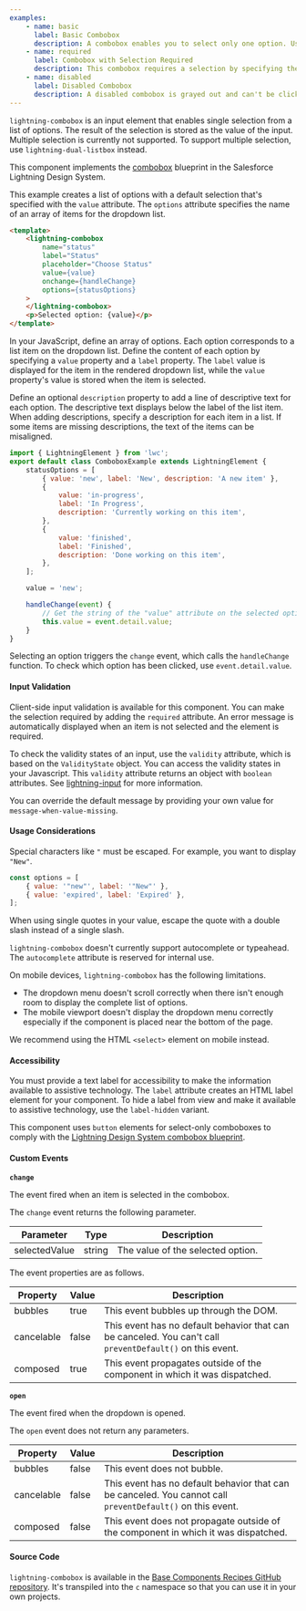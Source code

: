 ```yaml
---
examples:
    - name: basic
      label: Basic Combobox
      description: A combobox enables you to select only one option. Use the onchange event handler to capture what's selected.
    - name: required
      label: Combobox with Selection Required
      description: This combobox requires a selection by specifying the required attribute. If you do not select an option after first interaction, an error is displayed.
    - name: disabled
      label: Disabled Combobox
      description: A disabled combobox is grayed out and can't be clicked.
---
```


`lightning-combobox` is an input element that enables single selection from a
list of options. The result of the selection is stored as the value of the
input. Multiple selection is currently not supported. To support multiple selection, use `lightning-dual-listbox` instead.

This component implements the
[combobox](https://www.lightningdesignsystem.com/components/combobox/) blueprint in the Salesforce Lightning Design System.

This example creates a list of options with a default selection that's specified with the `value` attribute.
The `options` attribute specifies the name of an array of items for the dropdown list.

```html
<template>
    <lightning-combobox
        name="status"
        label="Status"
        placeholder="Choose Status"
        value={value}
        onchange={handleChange}
        options={statusOptions}
    >
    </lightning-combobox>
    <p>Selected option: {value}</p>
</template>
```

In your JavaScript, define an array of options. Each option corresponds to a list item on the
dropdown list. Define the content of each option by specifying a `value` property and
a `label` property. The `label` value is displayed for the item in the rendered dropdown list, while
the `value` property's value is stored when the item is selected.

Define an optional `description` property to add a line of descriptive text for each option. The
descriptive text displays below the label of the list item.
When adding descriptions, specify a description for each item in a list.
If some items are missing descriptions, the text of the items can be misaligned.

```javascript
import { LightningElement } from 'lwc';
export default class ComboboxExample extends LightningElement {
    statusOptions = [
        { value: 'new', label: 'New', description: 'A new item' },
        {
            value: 'in-progress',
            label: 'In Progress',
            description: 'Currently working on this item',
        },
        {
            value: 'finished',
            label: 'Finished',
            description: 'Done working on this item',
        },
    ];

    value = 'new';

    handleChange(event) {
        // Get the string of the "value" attribute on the selected option
        this.value = event.detail.value;
    }
}
```

Selecting an option triggers the `change` event, which calls the
`handleChange` function. To check which option has been clicked,
use `event.detail.value`.

#### Input Validation

Client-side input validation is available for this component. You can make
the selection required by adding the `required` attribute. An error message is
automatically displayed when an item is not selected and the element is required.

To check the validity states of an input, use the `validity` attribute, which
is based on the `ValidityState` object. You can access the validity states in
your Javascript. This `validity` attribute returns an object with
`boolean` attributes. See [lightning-input](/docs/component-library/bundle/lightning-input/documentation) for more information.

You can override the default message by providing your own value for
`message-when-value-missing`.

#### Usage Considerations

Special characters like `"` must be escaped. For example, you want to display
`"New"`.

```javascript
const options = [
    { value: '"new"', label: '"New"' },
    { value: 'expired', label: 'Expired' },
];
```

When using single quotes in your value, escape the quote with a double slash
instead of a single slash.

`lightning-combobox` doesn't currently support autocomplete or typeahead. The `autocomplete` attribute is reserved for internal use.

On mobile devices, `lightning-combobox` has the following limitations.

-   The dropdown menu doesn't scroll correctly when there isn't enough room to display the complete list of options.
-   The mobile viewport doesn't display the dropdown menu correctly especially if the component is placed near the bottom of the page.

We recommend using the HTML `<select>` element on mobile instead.

#### Accessibility

You must provide a text label for accessibility to make the information
available to assistive technology. The `label` attribute creates an HTML label
element for your component. To hide a label from view and make it
available to assistive technology, use the `label-hidden` variant.

This component uses `button` elements for select-only comboboxes to comply with the [Lightning Design System combobox blueprint](https://www.lightningdesignsystem.com/components/combobox/#%22Input%22-markup).

#### Custom Events

**`change`**

The event fired when an item is selected in the combobox.

The `change` event returns the following parameter.

| Parameter     | Type   | Description                       |
| ------------- | ------ | --------------------------------- |
| selectedValue | string | The value of the selected option. |

The event properties are as follows.

| Property   | Value | Description                                                                                               |
| ---------- | ----- | --------------------------------------------------------------------------------------------------------- |
| bubbles    | true  | This event bubbles up through the DOM.                                                                    |
| cancelable | false | This event has no default behavior that can be canceled. You can't call `preventDefault()` on this event. |
| composed   | true  | This event propagates outside of the component in which it was dispatched.                                |

**`open`**

The event fired when the dropdown is opened.

The `open` event does not return any parameters.

| Property   | Value | Description                                                                                                |
| ---------- | ----- | ---------------------------------------------------------------------------------------------------------- |
| bubbles    | false | This event does not bubble.                                                                                |
| cancelable | false | This event has no default behavior that can be canceled. You cannot call `preventDefault()` on this event. |
| composed   | false | This event does not propagate outside of the component in which it was dispatched.                         |

#### Source Code

`lightning-combobox` is available in the [Base Components Recipes GitHub repository](https://github.com/salesforce/base-components-recipes#documentation). It's transpiled into the `c` namespace so that you can use it in your own projects.
